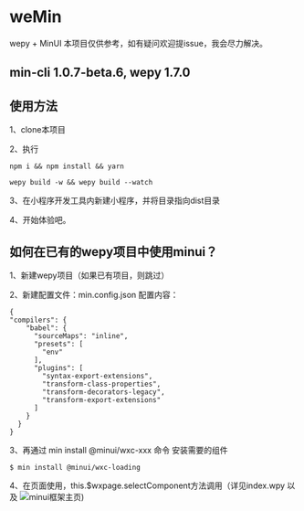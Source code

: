 # weMin
wepy + MinUI
本项目仅供参考，如有疑问欢迎提issue，我会尽力解决。

## min-cli 1.0.7-beta.6, wepy 1.7.0

## 使用方法

1、clone本项目

2、执行

```
npm i && npm install && yarn

wepy build -w && wepy build --watch
```

3、在小程序开发工具内新建小程序，并将目录指向dist目录

4、开始体验吧。


## 如何在已有的wepy项目中使用minui？

1、新建wepy项目（如果已有项目，则跳过）

2、新建配置文件：min.config.json
配置内容：
```
{
"compilers": {
    "babel": {
      "sourceMaps": "inline",
      "presets": [
        "env"
      ],
      "plugins": [
        "syntax-export-extensions",
        "transform-class-properties",
        "transform-decorators-legacy",
        "transform-export-extensions"
      ]
    }
  }
}
```

3、再通过 min install @minui/wxc-xxx 命令 安装需要的组件

```
$ min install @minui/wxc-loading
```

4、在页面使用，this.$wxpage.selectComponent方法调用（详见index.wpy 以及 ![minui框架主页](https://github.com/meili/minui))

